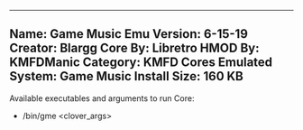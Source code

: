 -----------------------
Name: Game Music Emu
Version: 6-15-19
Creator: Blargg
Core By: Libretro
HMOD By: KMFDManic
Category: KMFD Cores
Emulated System: Game Music
Install Size: 160 KB
-----------------------
Available executables and arguments to run Core:
- /bin/gme <rom> <clover_args>
